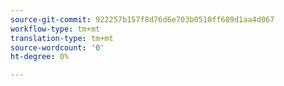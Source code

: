 ```yaml
---
source-git-commit: 922257b157f8d76d6e703b0510ff689d1aa4d067
workflow-type: tm+mt
translation-type: tm+mt
source-wordcount: '0'
ht-degree: 0%

---
```

